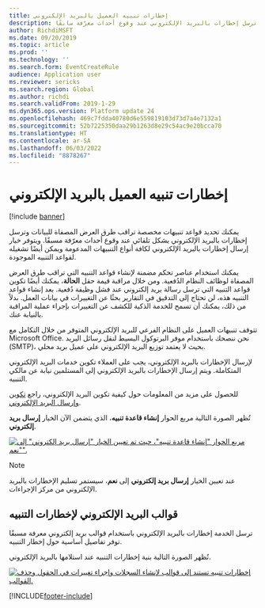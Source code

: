 ```yaml
---
title: إخطارات تنبيه‬ العميل بالبريد الإلكتروني
description: توفر هذه المقالة معلومات عن كيفية إعداد القواعد التي ترسل إخطارات بالبريد الإلكتروني عند وقوع أحداث معرّفة سابقًا.
author: RichdiMSFT
ms.date: 09/20/2019
ms.topic: article
ms.prod: ''
ms.technology: ''
ms.search.form: EventCreateRule
audience: Application user
ms.reviewer: sericks
ms.search.region: Global
ms.author: richdi
ms.search.validFrom: 2019-1-29
ms.dyn365.ops.version: Platform update 24
ms.openlocfilehash: 469c7fdda40780d6e559819103d73d7a4e7132a1
ms.sourcegitcommit: 52b7225350daa29b1263d8e29c54ac9e20bcca70
ms.translationtype: HT
ms.contentlocale: ar-SA
ms.lasthandoff: 06/03/2022
ms.locfileid: "8878267"
---
```

# <a name="client-alert-notifications-by-email"></a>إخطارات تنبيه‬ العميل بالبريد الإلكتروني

[!include [banner](../includes/banner.md)]

يمكنك تحديد قواعد تنبيهات مخصصة تراقب طرق العرض المصفاة للبيانات وترسل إخطارات بالبريد الإلكتروني بشكل تلقائي عند وقوع أحداث معرّفة مسبقًا. ويتوفر خيار إرسال إخطارات بالبريد الإلكتروني لكافة أنواع التنبيهات المدعومة ويمكن أيضًا تشغيله لقواعد التنبيه الموجودة.

يمكنك استخدام عناصر تحكم مضمنة لإنشاء قواعد التنبيه التي تراقب طرق العرض المصفاة لوظائف النظام الدُفعية. ومن خلال مراقبة قيمة حقل **الحالة**، يمكنك أيضًا تكوين قواعد التنبيه التي ترسل رسالة بريد إلكتروني عند فشل وظيفة دُفعية. بعد إنشاء قواعد التنبيه هذه، لن تحتاج إلى التدقيق في التقارير بحثًا عن التغييرات في بيانات العمل. بدلاً من ذلك، يمكنك أن تسمح للخدمة الذكية للكشف عن التغييرات بإجراء عملية المراقبة بالنيابة عنك.

تتوقف تنبيهات العميل على النظام الفرعي للبريد الإلكتروني المتوفر من خلال التكامل مع Microsoft Office. نحن ننصحك باستخدام موفر البرتوكول البسيط لنقل رسائل البريد (SMTP)، بحيث لا يعتمد توزيع البريد الإلكتروني على عميل بريد محلي.

لإرسال الإخطارات بالبريد الإلكتروني، يجب على العملاء تكوين خدمات البريد الإلكتروني المتكاملة. ويتم إرسال الإخطارات بالبريد الإلكتروني إلى المستلمين نيابة عن مالكي التنبيه.

للحصول على مزيد من المعلومات حول كيفية تكوين البريد الإلكتروني، راجع [تكوين وإرسال البريد الإلكتروني](../organization-administration/configure-email.md).

تُظهر الصورة التالية مربع الحوار **إنشاء قاعدة تنبيه**، الذي يتضمن الآن الخيار **إرسال بريد إلكتروني**.

[![مربع الحوار "إنشاء قاعدة تنبيه"، حيث تم تعيين الخيار "إرسال بريد إلكتروني" إلى "نعم".](./media/Create-alert-rule-form.png)](./media/Create-alert-rule-form.png)

> [!NOTE]
> عند تعيين الخيار **إرسال بريد إلكتروني** إلى **نعم**، سيستمر تسليم الإخطارات بالبريد الإلكتروني من مركز الإجراءات.

## <a name="alert-notification-email-templates"></a>قوالب البريد الإلكتروني لإخطارات التنبيه

ترسل الخدمة إخطارات بالبريد الإلكتروني باستخدام قوالب بريد إلكتروني معرفة مسبقًا توفر تفاصيل أساسية حول إخطار التنبيه.

تُظهر الصورة التالية بنية إخطارات التنبيه عند استلامها بالبريد الإلكتروني.

[![إخطارات تنبيه تستند إلى قوالب لإنشاء السجلات وإجراء تغييرات في الحقول وحذف القوالب.](./media/Alert-email-templates.png)](./media/Alert-email-templates.png)


[!INCLUDE[footer-include](../../../includes/footer-banner.md)]